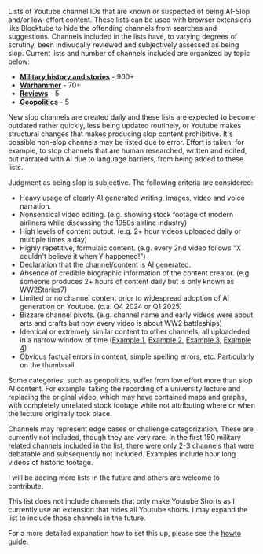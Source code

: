 Lists of Youtube channel IDs that are known or suspected of being AI-Slop and/or low-effort content. These lists can be used with browser extensions like Blocktube to hide the offending channels from searches and suggestions. Channels included in the lists have, to varying degrees of scrutiny, been indivudally reviewed and subjectively assessed as being slop. Current lists and number of channels included are organized by topic below:

* [**Military history and stories**](Military.txt) - 900+
* [**Warhammer**](Warhammer.txt) - 70+
* [**Reviews**](Reviews.txt) - 5
* [**Geopolitics**](Geopolitics.txt) - 5

New slop channels are created daily and these lists are expected to become outdated rather quickly, less being updated routinely, or Youtube makes structural changes that makes producing slop content prohibitive. It's possible non-slop channels may be listed due to error. Effort is taken, for example, to stop channels that are human researched, written and edited, but narrated with AI due to language barriers, from being added to these lists.

Judgment as being slop is subjective. The following criteria are considered:

* Heavy usage of clearly AI generated writing, images, video and voice narration.
* Nonsensical video editing. (e.g. showing stock footage of modern airliners while discussing the 1950s airline industry)
* High levels of content output. (e.g. 2+ hour videos uploaded daily or multiple times a day)
* Highly repetitive, formulaic content. (e.g. every 2nd video follows "X couldn't believe it when Y happened!")
* Declaration that the channel/content is AI generated.
* Absence of credible biographic information of the content creator. (e.g. someone produces 2+ hours of content daily but is only known as WW2Stories7)
* Limited or no channel content prior to widespread adoption of AI generation on Youtube. (c.a. Q4 2024 or Q1 2025)
* Bizzare channel pivots. (e.g. channel name and early videos were about arts and crafts but now every video is about WW2 battleships)
* Identical or extremely similar content to other channels, all uploadeded in a narrow window of time ([Example 1](images/slop1.png), [Example 2](images/slop2.png), [Example 3](images/slop3.png), [Example 4](images/slop4.png))
* Obvious factual errors in content, simple spelling errors, etc. Particularly on the thumbnail. 

Some categories, such as geopolitics, suffer from low effort more than slop AI content. For example, taking the recording of a university lecture and replacing the original video, which may have contained maps and graphs, with completely unrelated stock footage while not attributing where or when the lecture originally took place.

Channels may represent edge cases or challenge categorization. These are currently not included, though they are very rare. In the first 150 military related channels included in the list, there were only 2-3 channels that were debatable and subsequently not included. Examples include hour long videos of historic footage.

I will be adding more lists in the future and others are welcome to contribute.

This list does not include channels that only make Youtube Shorts as I currently use an extension that hides all Youtube shorts. I may expand the list to include those channels in the future.

For a more detailed expanation how to set this up, please see the [howto guide](Howto.md).
